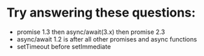 
# Try answering these questions:

-   promise 1.3 then async/await(3.x) then promise 2.3
-   async/await 1.2 is after all other promises and async functions
-   setTimeout before setImmediate
